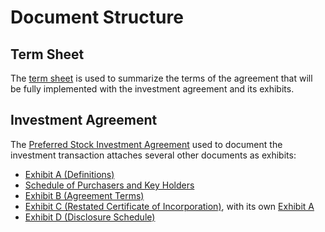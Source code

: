 Document Structure
==================

Term Sheet
----------

The [term sheet](./term-sheet.md) is used to summarize the terms of the agreement that will be fully implemented with the investment agreement and its exhibits.

Investment Agreement
--------------------

The [Preferred Stock Investment Agreement](./investment-agreement/investment-agreement.md) used to document the investment transaction attaches several other documents as exhibits:

- [Exhibit A (Definitions)](./investment-agreement/definitions.md)
- [Schedule of Purchasers and Key Holders](./investment-agreement/schedule.md)
- [Exhibit B (Agreement Terms)](./investment-agreement/agreement-terms.md)
- [Exhibit C (Restated Certificate of Incorporation)](./investment-agreement/certificate-of-incorporation.md), with its own [Exhibit A](./investment-agreement/certificate-exhibit-a.md)
- [Exhibit D (Disclosure Schedule)](./investment-agreement/disclosure-schedule.md)

